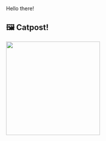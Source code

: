 Hello there!



## 🖼️ Catpost!

<sub>
    <img src="https://cdn2.thecatapi.com/images/MjAzOTM4Mg.jpg" height="256">
</sub>

